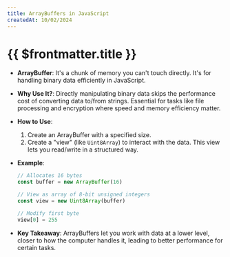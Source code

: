 ```yaml
---
title: ArrayBuffers in JavaScript
createdAt: 10/02/2024
---
```


# {{ $frontmatter.title }}

- **ArrayBuffer**: It's a chunk of memory you can't touch directly. It's for handling binary data efficiently in
  JavaScript.

- **Why Use It?**: Directly manipulating binary data skips the performance cost of converting data to/from strings.
  Essential for tasks like file processing and encryption where speed and memory efficiency matter.

- **How to Use**:

  1. Create an ArrayBuffer with a specified size.
  2. Create a "view" (like `Uint8Array`) to interact with the data. This view lets you read/write in a structured way.

- **Example**:

  ```javascript
  // Allocates 16 bytes
  const buffer = new ArrayBuffer(16)

  // View as array of 8-bit unsigned integers
  const view = new Uint8Array(buffer)

  // Modify first byte
  view[0] = 255
  ```

- **Key Takeaway**: ArrayBuffers let you work with data at a lower level, closer to how the computer handles it, leading
  to better performance for certain tasks.
